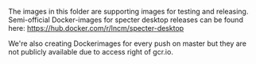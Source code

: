 The images in this folder are supporting images for testing and releasing. Semi-official  Docker-images for specter desktop releases can be found here:
https://hub.docker.com/r/lncm/specter-desktop

We're also creating Dockerimages for every push on master but they are not publicly available due to access right of gcr.io.